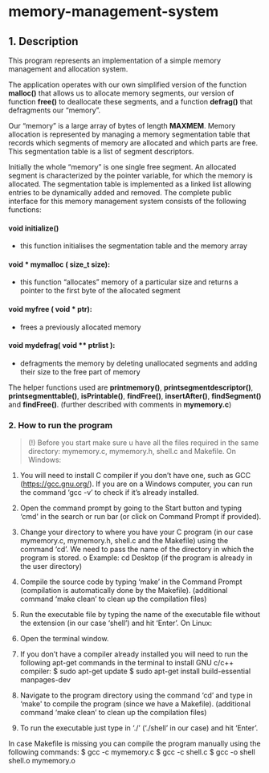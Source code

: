 # memory-management-system
## 1. Description

This program represents an implementation of a simple memory management and allocation system.

The application operates with our own simplified version of the function **malloc()** that allows us to allocate memory segments, our version of function **free()** to deallocate these segments, and a function **defrag()** that defragments our “memory”.

Our “memory” is a large array of bytes of length **MAXMEM**. Memory allocation is represented by managing a memory segmentation table that records which segments of memory are allocated and which parts are free. This segmentation table is a list of segment descriptors. 

Initially the whole “memory” is one single free segment. An allocated segment is characterized by the pointer variable, for which the memory is allocated. The segmentation table is implemented as a linked list allowing entries to be dynamically added and removed.
The complete public interface for this memory management system consists of the following functions:

#### void initialize()
-	this function initialises the segmentation table and the memory array

#### void * mymalloc ( size_t size):
-	this function “allocates” memory of a particular size and returns a pointer to the first byte of the allocated segment

#### void myfree ( void * ptr):
-	frees a previously allocated memory

#### void mydefrag( void ** ptrlist ):
-	defragments the memory by deleting unallocated segments and adding their size to the free part of memory

The helper functions used are **printmemory()**, **printsegmentdescriptor()**, **printsegmenttable()**, **isPrintable()**, **findFree()**, **insertAfter()**, **findSegment()** and **findFree()**. (further described with comments in **mymemory.c**)

### 2.	How to run the program
>(!) Before you start make sure u have all the files required in the same directory: mymemory.c, mymemory.h, shell.c and Makefile.
On Windows:
1)	You will need to install C compiler if you don’t have one, such as GCC (https://gcc.gnu.org/). If you are on a Windows computer, you can run the command ‘gcc -v’ to check if it’s already installed.
2)	Open the command prompt by going to the Start button and typing ‘cmd' in the search or run bar (or click on Command Prompt if provided).
3)	Change your directory to where you have your C program (in our case mymemory.c, mymemory.h, shell.c and the Makefile) using the command ‘cd’. We need to pass the name of the directory in which the program is stored.
o	Example:  cd Desktop (if the program is already in the user directory)

4)	Compile the source code by typing ‘make’ in the Command Prompt (compilation is automatically done by the Makefile). (additional command ‘make clean’ to clean up the compilation files)
5)	Run the executable file by typing the name of the executable file without the extension (in our case ‘shell’) and hit ‘Enter’.
On Linux:
1)	Open the terminal window.
2)	If you don’t have a compiler already installed you will need to run the following apt-get commands in the terminal to install GNU c/c++ compiler:
$ sudo apt-get update
$ sudo apt-get install build-essential manpages-dev

3)	Navigate to the program directory using the command ‘cd’ and type in ‘make' to compile the program (since we have a Makefile). (additional command ‘make clean’ to clean up the compilation files)
4)	To run the executable just type in ‘./<name of file>’ (‘./shell’ in our case) and hit ‘Enter’.

In case Makefile is missing you can compile the program manually using the following commands:
$ gcc -c mymemory.c
$ gcc -c shell.c
$ gcc -o shell shell.o mymemory.o
